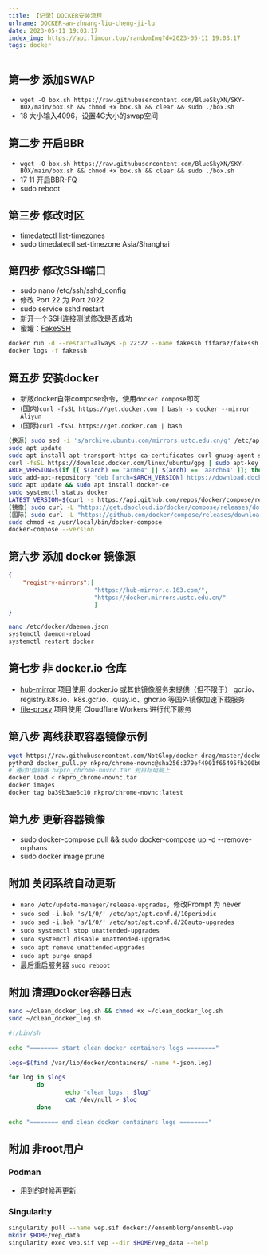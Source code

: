 ```yaml
---
title: 【记录】DOCKER安装流程
urlname: DOCKER-an-zhuang-liu-cheng-ji-lu
date: 2023-05-11 19:03:17
index_img: https://api.limour.top/randomImg?d=2023-05-11 19:03:17
tags: docker
---
```

## 第一步 添加SWAP
+ `wget -O box.sh https://raw.githubusercontent.com/BlueSkyXN/SKY-BOX/main/box.sh && chmod +x box.sh && clear && sudo ./box.sh`
+ 18 大小输入4096，设置4G大小的swap空间
## 第二步 开启BBR
+ `wget -O box.sh https://raw.githubusercontent.com/BlueSkyXN/SKY-BOX/main/box.sh && chmod +x box.sh && clear && sudo ./box.sh`
+ 17 11 开启BBR-FQ
+ sudo reboot
## 第三步 修改时区
+ timedatectl list-timezones
+ sudo timedatectl set-timezone Asia/Shanghai
## 第四步 修改SSH端口
+ sudo nano /etc/ssh/sshd_config
+ 修改 Port 22 为 Port 2022
+ sudo service sshd restart
+ 新开一个SSH连接测试修改是否成功
+ 蜜罐：[FakeSSH](https://github.com/fffaraz/fakessh)
```bash
docker run -d --restart=always -p 22:22 --name fakessh fffaraz/fakessh
docker logs -f fakessh
```
## 第五步 安装docker
+ 新版docker自带compose命令，使用`docker compose`即可
+ (国内)`curl -fsSL https://get.docker.com | bash -s docker --mirror Aliyun`
+ (国际)`curl -fsSL https://get.docker.com | bash`
```bash
(换源) sudo sed -i 's/archive.ubuntu.com/mirrors.ustc.edu.cn/g' /etc/apt/sources.list
sudo apt update
sudo apt install apt-transport-https ca-certificates curl gnupg-agent software-properties-common
curl -fsSL https://download.docker.com/linux/ubuntu/gpg | sudo apt-key add -
ARCH_VERSION=$(if [[ $(arch) == "arm64" || $(arch) == 'aarch64' ]]; then echo 'arm64'; elif [[ $(arch) == "armhf" ]]; then echo 'armhf'; else echo 'amd64'; fi)
sudo add-apt-repository "deb [arch=$ARCH_VERSION] https://download.docker.com/linux/ubuntu $(lsb_release -cs) stable"
sudo apt update && sudo apt install docker-ce
sudo systemctl status docker
LATEST_VERSION=$(curl -s https://api.github.com/repos/docker/compose/releases/latest | awk -F'"' '/tag_name/{print $4}')
(镜像) sudo curl -L "https://get.daocloud.io/docker/compose/releases/download/$LATEST_VERSION/docker-compose-$(uname -s)-$(uname -m)" > /usr/local/bin/docker-compose
(国际) sudo curl -L "https://github.com/docker/compose/releases/download/$LATEST_VERSION/docker-compose-$(uname -s)-$(uname -m)" -o /usr/local/bin/docker-compose
sudo chmod +x /usr/local/bin/docker-compose
docker-compose --version
```
## 第六步 添加 docker 镜像源
```json
{
    "registry-mirrors":[
                        "https://hub-mirror.c.163.com/",
                        "https://docker.mirrors.ustc.edu.cn/"
                        ]
}
```
```bash
nano /etc/docker/daemon.json
systemctl daemon-reload
systemctl restart docker
```
## 第七步 非 docker.io 仓库
+ [hub-mirror](https://github.com/togettoyou/hub-mirror) 项目使用 docker.io 或其他镜像服务来提供（但不限于） gcr.io、registry.k8s.io、k8s.gcr.io、quay.io、ghcr.io 等国外镜像加速下载服务
+ [file-proxy](https://github.com/zwc456baby/file-proxy) 项目使用 Cloudflare Workers 进行代下服务
## 第八步 离线获取容器镜像示例
```bash
wget https://raw.githubusercontent.com/NotGlop/docker-drag/master/docker_pull.py
python3 docker_pull.py nkpro/chrome-novnc@sha256:379ef4901f65495fb200b60fe2f87ba1346ce7df91cbe807365dba57c5dcd8d5
# 通过U盘转移 nkpro_chrome-novnc.tar 到目标电脑上
docker load < nkpro_chrome-novnc.tar
docker images
docker tag ba39b3ae6c10 nkpro/chrome-novnc:latest
```
## 第九步 更新容器镜像
+ sudo docker-compose pull && sudo docker-compose up -d --remove-orphans
+ sudo docker image prune
## 附加 关闭系统自动更新
+ `nano /etc/update-manager/release-upgrades`，修改Prompt 为 never
+ `sudo sed -i.bak 's/1/0/' /etc/apt/apt.conf.d/10periodic`
+ `sudo sed -i.bak 's/1/0/' /etc/apt/apt.conf.d/20auto-upgrades`
+ `sudo systemctl stop unattended-upgrades`
+ `sudo systemctl disable unattended-upgrades`
+ `sudo apt remove unattended-upgrades`
+ `sudo apt purge snapd`
+ 最后重启服务器 `sudo reboot`
## 附加 清理Docker容器日志
```bash
nano ~/clean_docker_log.sh && chmod +x ~/clean_docker_log.sh
sudo ~/clean_docker_log.sh
```
```sh
#!/bin/sh 
 
echo "======== start clean docker containers logs ========"  
 
logs=$(find /var/lib/docker/containers/ -name *-json.log)  
 
for log in $logs  
        do  
                echo "clean logs : $log"  
                cat /dev/null > $log  
        done  
 
echo "======== end clean docker containers logs ========" 
```
## 附加 非root用户
### Podman 
+ 用到的时候再更新
### Singularity
```bash
singularity pull --name vep.sif docker://ensemblorg/ensembl-vep
mkdir $HOME/vep_data
singularity exec vep.sif vep --dir $HOME/vep_data --help
```